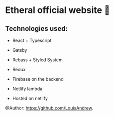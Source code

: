 # Etheral official website 💎

## Technologies used:
- React + Typescript
- Gatsby
- Rebass + Styled System
- Redux

- Firebase on the backend
- Netlify lambda
- Hosted on netlify

@Author: https://github.com/LouisAndrew.
